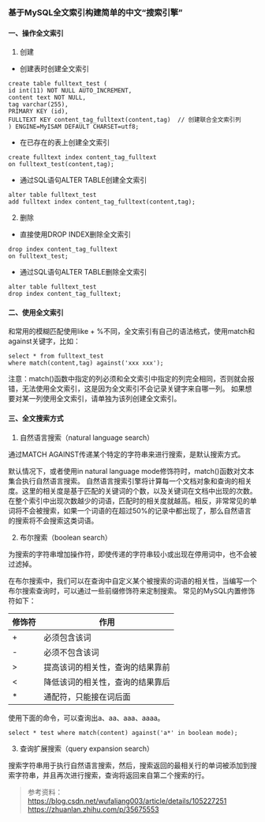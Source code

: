 ### 基于MySQL全文索引构建简单的中文“搜索引擎”

#### 一、操作全文索引

1. 创建
- 创建表时创建全文索引
```
create table fulltext_test (
id int(11) NOT NULL AUTO_INCREMENT,
content text NOT NULL,
tag varchar(255),
PRIMARY KEY (id),
FULLTEXT KEY content_tag_fulltext(content,tag)  // 创建联合全文索引列
) ENGINE=MyISAM DEFAULT CHARSET=utf8;
```

- 在已存在的表上创建全文索引
```
create fulltext index content_tag_fulltext
on fulltext_test(content,tag);
```

- 通过SQL语句ALTER TABLE创建全文索引
```
alter table fulltext_test
add fulltext index content_tag_fulltext(content,tag);
```

2. 删除
- 直接使用DROP INDEX删除全文索引
```
drop index content_tag_fulltext
on fulltext_test;
```

- 通过SQL语句ALTER TABLE删除全文索引
```
alter table fulltext_test
drop index content_tag_fulltext;
```

#### 二、使用全文索引

和常用的模糊匹配使用like + %不同，全文索引有自己的语法格式，使用match和against关键字，比如：
```
select * from fulltext_test
where match(content,tag) against('xxx xxx');
```

注意：match()函数中指定的列必须和全文索引中指定的列完全相同，否则就会报错，无法使用全文索引，这是因为全文索引不会记录关键字来自哪一列。
如果想要对某一列使用全文索引，请单独为该列创建全文索引。

#### 三、全文搜索方式
1. 自然语言搜索（natural language search）

通过MATCH AGAINST传递某个特定的字符串来进行搜索，是默认搜索方式。

默认情况下，或者使用in natural language mode修饰符时，match()函数对文本集合执行自然语言搜索。
自然语言搜索引擎将计算每一个文档对象和查询的相关度。这里的相关度是基于匹配的关键词的个数，以及关键词在文档中出现的次数。在整个索引中出现次数越少的词语，匹配时的相关度就越高。相反，非常常见的单词将不会被搜索，如果一个词语的在超过50%的记录中都出现了，那么自然语言的搜索将不会搜索这类词语。

2. 布尔搜索（boolean search）

为搜索的字符串增加操作符，即使传递的字符串较小或出现在停用词中，也不会被过滤掉。

在布尔搜索中，我们可以在查询中自定义某个被搜索的词语的相关性，当编写一个布尔搜索查询时，可以通过一些前缀修饰符来定制搜索。
常见的MySQL内置修饰符如下：

|修饰符|作用|
|----|----|
\+ |必须包含该词
\- |必须不包含该词
\> |提高该词的相关性，查询的结果靠前
\< |降低该词的相关性，查询的结果靠后
\* |通配符，只能接在词后面

使用下面的命令，可以查询出a、aa、aaa、aaaa。
```
select * test where match(content) against('a*' in boolean mode);
```

3. 查询扩展搜索（query expansion search）

搜索字符串用于执行自然语言搜索，然后，搜索返回的最相关行的单词被添加到搜索字符串，并且再次进行搜索，查询将返回来自第二个搜索的行。

>参考资料：  
https://blog.csdn.net/wufaliang003/article/details/105227251  
https://zhuanlan.zhihu.com/p/35675553
